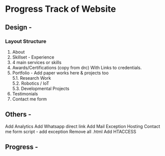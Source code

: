 # Progress Track of Website

## Design -

### Layout Structure

1. About
2. Skillset - Experience
3. 4 main services or skills
4. Awards/Certifications (copy from drc) With Links to credentials.
5. Portfolio - Add paper works here & projects too  
 5.1. Research Work  
 5.2. Robotics / IoT  
 5.3. Developmental Projects  
6. Testimonials
7. Contact me form 



## Others -

Add Analytics
Add Whatsapp direct link
Add Mail Exception Hosting
Contact me form script - add exception
Remove all .html
Add HTACCESS


## Progress - 